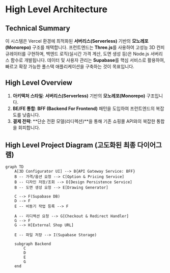 # High Level Architecture

## Technical Summary
이 시스템은 Vercel 환경에 최적화된 **서버리스(Serverless)** 기반의 **모노레포(Monorepo)** 구조를 채택합니다. 프런트엔드는 **Three.js**를 사용하여 고성능 3D 컨피규레이터를 구현하며, 백엔드 로직(실시간 가격 계산, 도면 생성 등)은 Node.js 서버리스 함수로 개발됩니다. 데이터 및 사용자 관리는 **Supabase**를 핵심 서비스로 활용하여, 빠르고 확장 가능한 풀스택 애플리케이션을 구축하는 것이 목표입니다.

## High Level Overview
1. **아키텍처 스타일**: **서버리스(Serverless)** 기반의 **모노레포(Monorepo)** 구조입니다.
2. **BE/FE 통합**: **BFF (Backend For Frontend)** 패턴을 도입하여 프런트엔드의 복잡도를 낮춥니다.
3. **결제 전략**: **단순 전환 모델(리디렉션)**을 통해 기존 쇼핑몰 API와의 복잡한 통합을 회피합니다.

## High Level Project Diagram (고도화된 최종 다이어그램)
```mermaid
graph TD
    A[3D Configurator UI] --> B{API Gateway Service: BFF}
    B -- 가격/옵션 요청 --> C[Option & Pricing Service]
    B -- 디자인 저장/조회 --> D[Design Persistence Service]
    B -- 도면 생성 요청 --> E[Drawing Generator]

    C --> F(Supabase DB)
    D --> F
    E -- 비동기 작업 등록 --> F

    A -- 리디렉션 요청 --> G[Checkout & Redirect Handler]
    G --> F
    G --> H[External Shop URL]

    E -- 파일 저장 --> I(Supabase Storage)

    subgraph Backend
        C
        D
        E
        G
    end
```
